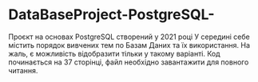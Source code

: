 # DataBaseProject-PostgreSQL-
Проєкт на основах PostgreSQL створений у 2021 році
У середині себе містить порядок вивчених тем по Базам Даних та їх використання.
На жаль, є можливість відобразити тільки у такому варіанті.
Код починається на 37 сторінці, файл необхідно завантажити для повного читання.
